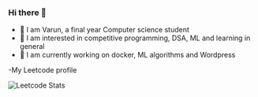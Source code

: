 ### Hi there 👋

- 🔭 I am Varun, a final year Computer science student
- 🌱 I am interested in competitive programming, DSA, ML and learning in general 
- 👯 I am currently working on docker, ML algorithms and Wordpress


-My Leetcode profile

![Leetcode Stats](https://leetcard.jacoblin.cool/kinkaid?ext=heatmap?width=500&height=500)
